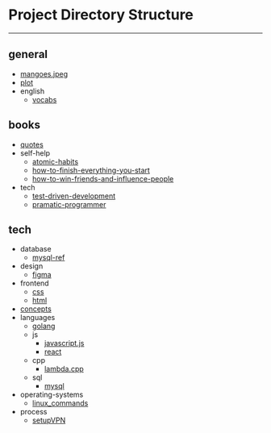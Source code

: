 # Project Directory Structure

------

## general
  - [mangoes.jpeg](general/mangoes.jpeg)
  - [plot](general/plot.md)
  - english
    - [vocabs](general/english/vocabs.md)
## books
  - [quotes](books/quotes.md)
  - self-help
    - [atomic-habits](books/self-help/atomic-habits.md)
    - [how-to-finish-everything-you-start](books/self-help/how-to-finish-everything-you-start.md)
    - [how-to-win-friends-and-influence-people](books/self-help/how-to-win-friends-and-influence-people.md)
  - tech
    - [test-driven-development](books/tech/test-driven-development.md)
    - [pramatic-programmer](books/tech/pramatic-programmer.md)
## tech
  - database
    - [mysql-ref](tech/database/mysql-ref.md)
  - design
    - [figma](tech/design/figma.md)
  - frontend
    - [css](tech/frontend/css.md)
    - [html](tech/frontend/html.md)
  - [concepts](tech/concepts.md)
  - languages
    - [golang](tech/languages/golang)
    - js
      - [javascript.js](tech/languages/js/javascript.js)
      - [react](tech/languages/js/react.md)
    - cpp
      - [lambda.cpp](tech/languages/cpp/lambda.cpp)
    - sql
      - [mysql](tech/languages/sql/mysql.md)
  - operating-systems
    - [linux_commands](tech/operating-systems/linux_commands.md)
  - process
    - [setupVPN](tech/process/setupVPN.md)
